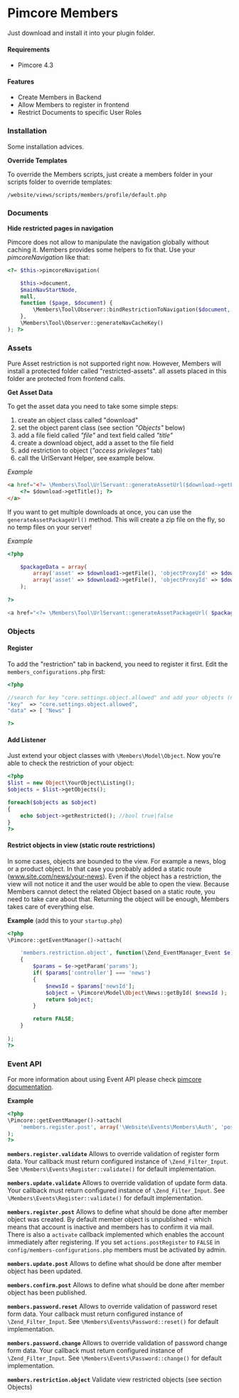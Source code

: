 # Pimcore Members

Just download and install it into your plugin folder.

#### Requirements
* Pimcore 4.3

#### Features
* Create Members in Backend
* Allow Members to register in frontend
* Restrict Documents to specific User Roles

### Installation
Some installation advices. 

**Override Templates**

To override the Members scripts, just create a members folder in your scripts folder to override templates:
 
 `/website/views/scripts/members/profile/default.php`
 
### Documents

**Hide restricted pages in navigation**

Pimcore does not allow to manipulate the navigation globally without caching it.
Members provides some helpers to fix that. Use your *pimcoreNavigation* like that:

```php
<?= $this->pimcoreNavigation(

    $this->document,
    $mainNavStartNode,
    null,
    function ($page, $document) {
        \Members\Tool\Observer::bindRestrictionToNavigation($document, $page);
    },
    \Members\Tool\Observer::generateNavCacheKey()
); ?>
```

### Assets

Pure Asset restriction is not supported right now. However, Members will install a protected folder
called "restricted-assets". all assets placed in this folder are protected from frontend calls.

**Get Asset Data**

To get the asset data you need to take some simple steps:
 
1. create an object class called "download"
3. set the object parent class (see section *"Objects"* below) 
3. add a file field called *"file"* and text field called  *"title"*
4. create a download object, add a asset to the file field
5. add restriction to object (*"access privileges"* tab)
6. call the UrlServant Helper, see example below.

*Example*

```html
<a href="<?= \Members\Tool\UrlServant::generateAssetUrl($download->getFile(), $download->getId()); ?>">
    <?= $download->getTitle(); ?>
</a>
```

If you want to get multiple downloads at once, you can use the `generateAssetPackageUrl()` method.
This will create a zip file on the fly, so no temp files on your server!

*Example*

```php
<?php

    $packageData = array(
        array('asset' => $download1->getFile(), 'objectProxyId' => $download1->getId()),
        array('asset' => $download2->getFile(), 'objectProxyId' => $download2->getId())
    );
    
?>

<a href="<?= \Members\Tool\UrlServant::generateAssetPackageUrl( $packageData ); ?>">Download Zip</a>

```

### Objects

#### Register
To add the "restriction" tab in backend, you need to register it first. Edit the `members_configurations.php` first:

```php
<?php

//search for key "core.settings.object.allowed" and add your objects (name)
"key"  => "core.settings.object.allowed",
"data" => [ "News" ]

?>
```

#### Add Listener
Just extend your object classes with `\Members\Model\Object`. Now you're able to check the restriction of your object:

```php
<?php
$list = new Object\YourObject\Listing();
$objects = $list->getObjects();

foreach($objects as $object)
{
    echo $object->getRestricted(); //bool true|false
}
?>
```

#### Restrict objects in view (static route restrictions)

In some cases, objects are bounded to the view. For example a news, blog or a product object. In that case you probably added a static route (www.site.com/news/your-news).
Even if the object has a restriction, the view will not notice it and the user would be able to open the view. Because Members cannot detect the related Object based on a static route, you need to take care about that.
Returning the object will be enough, Members takes care of everything else.

**Example** (add this to your `startup.php`)

```php
<?php
\Pimcore::getEventManager()->attach(

    'members.restriction.object', function(\Zend_EventManager_Event $e)
    {
        $params = $e->getParam('params');
        if( $params['controller'] === 'news')
        {
            $newsId = $params['newsId'];
            $object = \Pimcore\Model\Object\News::getById( $newsId );
            return $object;
        }

        return FALSE;
    }
    
);
?>
```

### Event API
For more information about using Event API please check [pimcore documentation](https://www.pimcore.org/wiki/pages/viewpage.action?pageId=16854309).

**Example**

```php
<?php
\Pimcore::getEventManager()->attach(
    'members.register.post', array('\Website\Events\Members\Auth', 'postRegister'), 10
);
?>
```
        
**`members.register.validate`**
Allows to override validation of register form data. Your callback must return configured instance of `\Zend_Filter_Input`. See `\Members\Events\Register::validate()` for default implementation.

**`members.update.validate`**
Allows to override validation of update form data. Your callback must return configured instance of `\Zend_Filter_Input`. See `\Members\Events\Register::validate()` for default implementation.

**`members.register.post`**
Allows to define what should be done after member object was created. By default member object is unpublished - which means that account is inactive and members has to confirm it via mail. There is also a `activate` callback implemented which enables the account immediately after registering. If you set `actions.postRegister` to `FALSE` in `config/members-configurations.php` members must be activated by admin.
    
**`members.update.post`**
Allows to define what should be done after member object has been updated.

**`members.confirm.post`**
Allows to define what should be done after member object has been published.
    
**`members.password.reset`**
Allows to override validation of password reset form data. Your callback must return configured instance of `\Zend_Filter_Input`. See `\Members\Events\Password::reset()` for default implementation.

**`members.password.change`**
Allows to override validation of password change form data. Your callback must return configured instance of `\Zend_Filter_Input`. See `\Members\Events\Password::change()` for default implementation.
        
**`members.restriction.object`**
Validate view restricted objects (see section Objects)
